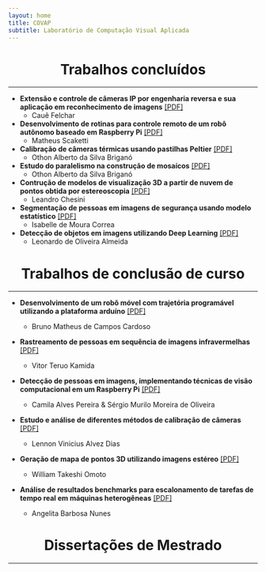 ```yaml
---
layout: home
title: COVAP
subtitle: Laboratório de Computação Visual Aplicada
---
```


# <center>Trabalhos concluídos</center>

***

- **Extensão e controle de câmeras IP por engenharia reversa e sua aplicação em reconhecimento de imagens** [[PDF]](https://eventos.utfpr.edu.br//sicite/sicite2017/paper/view/1342)
    - Cauê Felchar
- **Desenvolvimento de rotinas para controle remoto de um robô autônomo baseado em Raspberry Pi** [[PDF]](https://eventos.utfpr.edu.br//sicite/sicite2019/paper/viewFile/4640/1324)
    - Matheus Scaketti
- **Calibração de câmeras térmicas usando pastilhas Peltier** [[PDF]]()
    - Othon Alberto da Silva Briganó
- **Estudo do paralelismo na construção de mosaícos** [[PDF]](https://eventos.utfpr.edu.br//sicite/sicite2019/paper/viewFile/4528/1319)
    - Othon Alberto da Silva Briganó
- **Contrução de modelos de visualização 3D a partir de nuvem de pontos obtida por estereoscopia** [[PDF]](https://eventos.utfpr.edu.br//sicite/sicite2018/paper/view/3773)
    - Leandro Chesini
- **Segmentação de pessoas em imagens de segurança usando modelo estatístico** [[PDF]](https://eventos.utfpr.edu.br//sicite/sicite2018/paper/view/3347)
    - Isabelle de Moura Correa
- **Detecção de objetos em imagens utilizando Deep Learning** [[PDF]](https://eventos.utfpr.edu.br//sicite/sicite2018/paper/view/2893)
    - Leonardo de Oliveira Almeida

# <center>Trabalhos de conclusão de curso</center>

***

- **Desenvolvimento de um robô móvel com trajetória programável utilizando a plataforma arduíno** [[PDF]](https://repositorio.utfpr.edu.br/jspui/bitstream/1/15926/1/PG_COCIC_2016_2_05.pdf)
    - Bruno Matheus de Campos Cardoso

- **Rastreamento de pessoas em sequência de imagens infravermelhas** [[PDF]](https://repositorio.utfpr.edu.br/jspui/bitstream/1/15921/1/PG_COCIC_2017_1_12.pdf)
    - Vitor Teruo Kamida

- **Detecção de pessoas em imagens, implementando técnicas de visão computacional em um Raspberry Pi** [[PDF]](https://repositorio.utfpr.edu.br/jspui/bitstream/1/16776/4/PG_COADS_2016_1_03.pdf)
    - Camila Alves Pereira & Sérgio Murilo Moreira de Oliveira

- **Estudo e análise de diferentes métodos de calibração de câmeras** [[PDF]](https://repositorio.utfpr.edu.br/jspui/bitstream/1/15915/3/PG_COCIC_2015_2_04.pdf)
    - Lennon Vinicius Alvez Dias

- **Geração de mapa de pontos 3D utilizando imagens estéreo** [[PDF]](https://repositorio.utfpr.edu.br/jspui/bitstream/1/16008/1/PG_COCIC_2019_2_14.pdf)
    - William Takeshi Omoto

- **Análise de resultados benchmarks para escalonamento de tarefas de tempo real em máquinas heterogêneas** [[PDF]](https://repositorio.utfpr.edu.br/jspui/bitstream/1/15927/2/PG_COCIC_2016_2_02.pdf)
    - Angelita Barbosa Nunes

# <center>Dissertações de Mestrado</center>

***